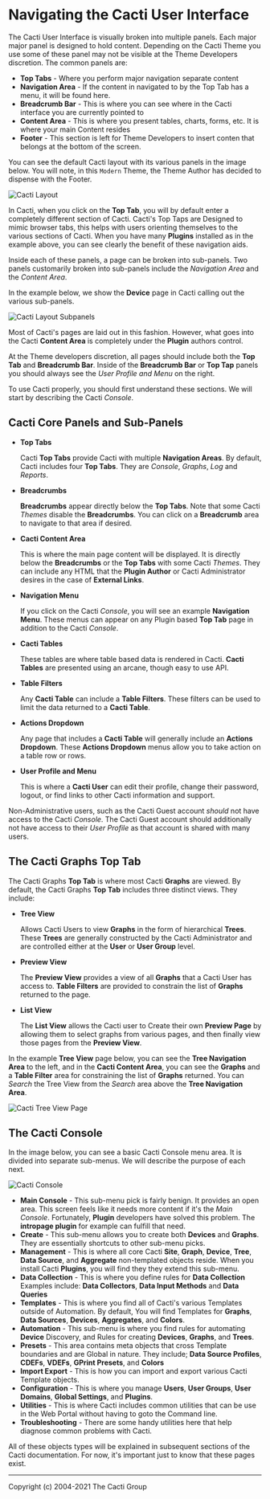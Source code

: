# Navigating the Cacti User Interface

The Cacti User Interface is visually broken into multiple panels.  Each major
major panel is designed to hold content.  Depending on the Cacti Theme you use
some of these panel may not be visible at the Theme Developers discretion.  The
common panels are:

- **Top Tabs** - Where you perform major navigation separate content
- **Navigation Area** - If the content in navigated to by the Top Tab has a menu,
  it will be found here.
- **Breadcrumb Bar** - This is where you can see where in the Cacti interface you
  are currently pointed to
- **Content Area** - This is where you present tables, charts, forms, etc.  It is
  where your main Content resides
- **Footer** - This section is left for Theme Developers to insert conten
  that belongs at the bottom of the screen.

You can see the default Cacti layout with its various panels in the image below.
You will note, in this `Modern` Theme, the Theme Author has decided to dispense
with the Footer.

![Cacti Layout](images/navigation-layout.png)

In Cacti, when you click on the **Top Tab**, you will by default enter a
completely different section of Cacti.  Cacti's Top Taps are Designed
to mimic browser tabs, this helps with users orienting themselves to the
various sections of Cacti.  When you have many **Plugins** installed as
in the example above, you can see clearly the benefit of these
navigation aids.

Inside each of these panels, a page can be broken into sub-panels.  Two
panels customarily broken into sub-panels include the *Navigation Area*
and the *Content Area*.

In the example below, we show the **Device** page in Cacti calling out the
various sub-panels.

![Cacti Layout Subpanels](images/navigation-layout-subpanel.png)

Most of Cacti's pages are laid out in this fashion.  However, what goes into
the Cacti **Content Area** is completely under the **Plugin** authors
control.

At the Theme developers discretion, all pages should include both the **Top Tab**
and **Breadcrumb Bar**.  Inside of the **Breadcrumb Bar** or **Top Tap** panels
you should always see the *User Profile and Menu* on the right.

To use Cacti properly, you should first understand these sections.  We will
start by describing the Cacti *Console*.

## Cacti Core Panels and Sub-Panels

- **Top Tabs**

  Cacti **Top Tabs** provide Cacti with multiple **Navigation Areas**.  By
  default, Cacti includes four **Top Tabs**.  They are *Console*, *Graphs*,
  *Log* and *Reports*.

- **Breadcrumbs**

  **Breadcrumbs** appear directly below the **Top Tabs**.  Note that some Cacti
  *Themes* disable the **Breadcrumbs**.  You can click on a **Breadcrumb** area
  to navigate to that area if desired.

- **Cacti Content Area**

  This is where the main page content will be displayed.  It is directly below
  the **Breadcrumbs** or the **Top Tabs** with some Cacti *Themes*.  They can
  include any HTML that the **Plugin Author** or Cacti Administrator desires in
  the case of **External Links**.

- **Navigation Menu**

  If you click on the Cacti *Console*, you will see an example **Navigation
  Menu**.  These menus can appear on any Plugin based **Top Tab** page in
  addition to the Cacti *Console*.

- **Cacti Tables**

  These tables are where table based data is rendered in Cacti.  **Cacti
  Tables** are presented using an arcane, though easy to use API.

- **Table Filters**

  Any **Cacti Table** can include a **Table Filters**.  These filters can be
  used to limit the data returned to a **Cacti Table**.

- **Actions Dropdown**

  Any page that includes a **Cacti Table** will generally include an **Actions
  Dropdown**.  These **Actions Dropdown** menus allow you to take action on a
  table row or rows.

- **User Profile and Menu**

  This is where a **Cacti User** can edit their profile, change their password,
  logout, or find links to other Cacti information and support.

Non-Administrative users, such as the Cacti Guest account *should* not have
access to the Cacti *Console*.  The Cacti Guest account should additionally
not have access to their *User Profile* as that account is shared with
many users.

## The Cacti Graphs Top Tab

The Cacti Graphs **Top Tab** is where most Cacti **Graphs** are viewed.  By
default, the Cacti Graphs **Top Tab** includes three distinct views.  They
include:

- **Tree View**

  Allows Cacti Users to view **Graphs** in the form of hierarchical **Trees**.
  These **Trees** are generally constructed by the Cacti Administrator and are
  controlled either at the **User** or **User Group** level.

- **Preview View**

  The **Preview View** provides a view of all **Graphs** that a Cacti User has
  access to.  **Table Filters** are provided to constrain the list of **Graphs**
  returned to the page.

- **List View**

  The **List View** allows the Cacti user to Create their own **Preview Page**
  by allowing them to select graphs from various pages, and then finally view
  those pages from the **Preview View**.

In the example **Tree View** page below, you can see the **Tree Navigation
Area** to the left, and in the **Cacti Content Area**, you can see the
**Graphs** and a **Table Filter** area for constraining the list of **Graphs**
returned.  You can *Search* the Tree View from the *Search* area above the
**Tree Navigation Area**.

![Cacti Tree View Page](images/tree-view-page.png)

## The Cacti Console

In the image below, you can see a basic Cacti Console menu area.  It is divided
into separate sub-menus.  We will describe the purpose of each next.

![Cacti Console](images/navigation-console.png)

- **Main Console** - This sub-menu pick is fairly benign.  It provides
  an open area.  This screen feels like it needs more content if it's
  the *Main Console*. Fortunately, **Plugin** developers have solved
  this problem.  The **intropage plugin** for example can fulfill that need.
- **Create** - This sub-menu allows you to create both **Devices** and
  **Graphs**.  They are essentially shortcuts to other sub-menu picks.
- **Management** - This is where all core Cacti **Site**, **Graph**,
  **Device**, **Tree**, **Data Source**, and **Aggregate** non-templated
  objects reside.  When you install Cacti **Plugins**, you will find
  they they extend this sub-menu.
- **Data Collection** - This is where you define rules for **Data Collection**
  Examples include: **Data Collectors**, **Data Input Methods** and
  **Data Queries**
- **Templates** - This is where you find all of Cacti's various Templates
  outside of Automation.  By default, You will find Templates for
  **Graphs**, **Data Sources**, **Devices**, **Aggregates**, and **Colors**.
- **Automation** - This sub-menu is where you find rules for automating
  **Device** Discovery, and Rules for creating **Devices**, **Graphs**,
  and **Trees**.
- **Presets** - This area contains meta objects that cross Template
  boundaries and are Global in nature.  They include; **Data Source Profiles**,
  **CDEFs**, **VDEFs**, **GPrint Presets**, and **Colors**
- **Import Export** - This is how you can import and export various Cacti
  Template objects.
- **Configuration** - This is where you manage **Users**, **User Groups**,
  **User Domains**, **Global Settings**, and **Plugins**.
- **Utilities** - This is where Cacti includes common utilities that can be use
  in the Web Portal without having to goto the Command line.
- **Troubleshooting** - There are some handy utilities here that help
  diagnose common problems with Cacti.

All of these objects types will be explained in subsequent sections of the
Cacti documentation.  For now, it's important just to know that these pages
exist.

---
Copyright (c) 2004-2021 The Cacti Group
